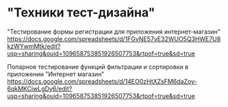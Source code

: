 # "Техники тест-дизайна"
"Тестирование формы регистрации для приложения интернет-магазин"
https://docs.google.com/spreadsheets/d/1FGvNE57vE32WUO5Q3HWE7U8kzWYwmMtk/edit?usp=sharing&ouid=109658753851926507753&rtpof=true&sd=true

Попарное тестирование функций фильтрации и сортировки в приложении "Интернет магазин"
https://docs.google.com/spreadsheets/d/14EO0zHtXZsFM6daZoy-6qkMKCiwLgDy6/edit?usp=sharing&ouid=109658753851926507753&rtpof=true&sd=true

